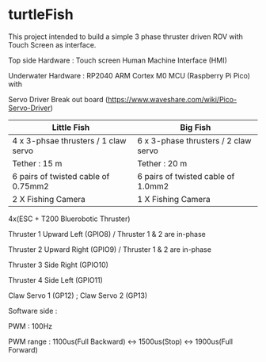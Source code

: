 # turtleFish
This project intended to build a simple 3 phase thruster driven ROV with Touch Screen as interface.

Top side Hardware : Touch screen Human Machine Interface (HMI)

Underwater Hardware : RP2040 ARM Cortex M0 MCU (Raspberry Pi Pico) with

Servo Driver Break out board (https://www.waveshare.com/wiki/Pico-Servo-Driver)

|Little Fish|Big Fish|
|---|---|
|4 x 3-phsae thrusters / 1 claw servo|6 x 3-phase thrusters / 2 claw servo|
|Tether : 15 m|Tether : 20 m|
|6 pairs of twisted cable of 0.75mm2|6 pairs of twisted cable of 1.0mm2| 
|2 X Fishing Camera|1 X Fishing Camera|

4x(ESC + T200 Bluerobotic Thruster)

Thruster 1 Upward Left (GPIO8) / Thruster 1 & 2 are in-phase

Thruster 2 Upward Right (GPIO9) / Thruster 1 & 2 are in-phase

Thruster 3 Side Right (GPIO10)

Thruster 4 Side Left (GPIO11)

Claw Servo 1 (GP12) ; Claw Servo 2 (GP13)

Software side :

PWM : 100Hz

PWM range : 1100us(Full Backward) <-> 1500us(Stop) <-> 1900us(Full Forward)
